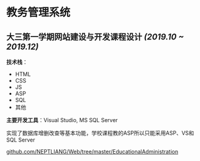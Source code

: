 # 教务管理系统

## 大三第一学期网站建设与开发课程设计 _(2019.10 ~ 2019.12)_

**技术栈**：
* HTML
* CSS
* JS
* ASP
* SQL
* 其他

**主要开发工具**：Visual Studio, MS SQL Server

实现了数据库增删改查等基本功能，学校课程教的ASP所以只能采用ASP、VS和SQL Server

[github.com/NEPTLIANG/Web/tree/master/EducationalAdministration](https://github.com/NEPTLIANG/Web/tree/master/EducationalAdministration)